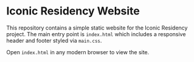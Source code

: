 # Iconic Residency Website

This repository contains a simple static website for the Iconic Residency project. The main entry point is `index.html` which includes a responsive header and footer styled via `main.css`.

Open `index.html` in any modern browser to view the site.

